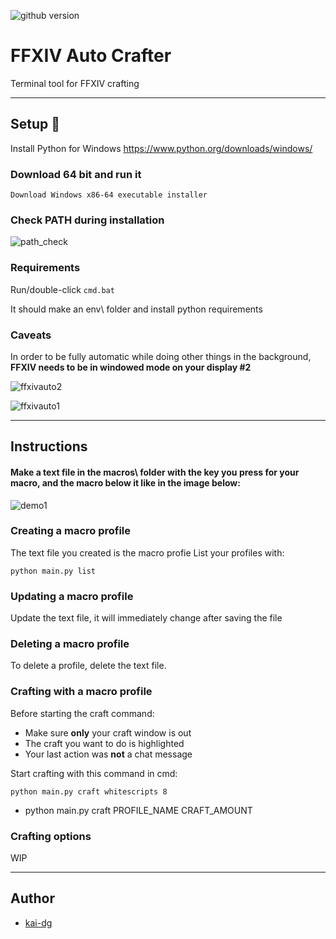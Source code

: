 ![github version](https://d25lcipzij17d.cloudfront.net/badge.svg?id=gh&type=6&v=2.0.1&x2=0)
# FFXIV Auto Crafter
Terminal tool for FFXIV crafting

---

## Setup :wrench:
Install Python for Windows
https://www.python.org/downloads/windows/

### Download 64 bit and run it
```Download Windows x86-64 executable installer```

### Check PATH during installation
![path_check](../assets/pythonpathcheck.PNG)

### Requirements
Run/double-click `cmd.bat`

It should make an env\ folder and install python requirements

### Caveats
In order to be fully automatic while doing other things in the background, **FFXIV needs to be in windowed mode on your display #2**

![ffxivauto2](../assets/ffxivauto2.PNG)

![ffxivauto1](../assets/ffxivauto1.png)

---

## Instructions
#### Make a text file in the macros\\ folder with the key you press for your macro, and the macro below it like in the image below:
![demo1](../assets/demo1.PNG)

### Creating a macro profile
The text file you created is the macro profie
List your profiles with:
```
python main.py list
```

### Updating a macro profile
Update the text file, it will immediately change after saving the file

### Deleting a macro profile
To delete a profile, delete the text file.

### Crafting with a macro profile
Before starting the craft command:
 - Make sure **only** your craft window is out
 - The craft you want to do is highlighted
 - Your last action was **not** a chat message
 
Start crafting with this command in cmd:
```
python main.py craft whitescripts 8
```
* python main.py craft PROFILE_NAME CRAFT_AMOUNT


### Crafting options
WIP

---

## Author
* [kai-dg](https://github.com/kai-dg)
